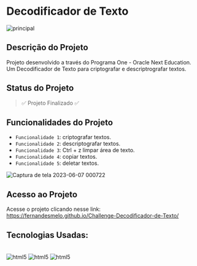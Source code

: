 # Decodificador de Texto
![principal](https://github.com/fernandesmelo/Challenge-Decodificador-de-Texto/assets/113717317/5ccf71a3-5306-48bd-aef7-2e24622e4b74)

##  Descrição do Projeto
Projeto desenvolvido a través do Programa One - Oracle Next Education.
Um Decodificador de Texto  para  criptografar e descriptrografar textos.

## Status do Projeto
> :white_check_mark: Projeto Finalizado :white_check_mark:

## Funcionalidades do Projeto
- `Funcionalidade 1`: criptografar textos.
- `Funcionalidade 2`: descriptografar textos.
- `Funcionalidade 3`: Ctrl + z limpar área de texto.
- `Funcionalidade 4`: copiar textos.  
- `Funcionalidade 5`: deletar textos.                          

![Captura de tela 2023-06-07 000722](https://github.com/fernandesmelo/Challenge-Decodificador-de-Texto/assets/113717317/b26aa6cc-c888-4171-9e7e-62475a41a677)

## Acesso ao Projeto
Acesse o projeto clicando nesse link:
https://fernandesmelo.github.io/Challenge-Decodificador-de-Texto/

## Tecnologias Usadas:
<div style="display: inline-block"><br/>
    <img align="center" alt="html5" src="https://img.shields.io/badge/HTML5-E34F26?style=for-the-badge&logo=html5&logoColor=white" />
    <img align="center" alt="html5" src="https://img.shields.io/badge/CSS3-1572B6?style=for-the-badge&logo=css3&logoColor=white" />
    <img align="center" alt="html5" src="https://img.shields.io/badge/JavaScript-323330?style=for-the-badge&logo=javascript&logoColor=F7DF1E" />
</div><br/>
